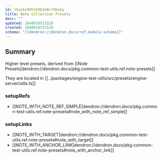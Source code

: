 ```yaml
---
id: n5aj6s9dh1b9b2e8cf9beky
title: Note Collection Presets
desc: ""
updated: 1648918531529
created: 1648918531529
schema: "[[dendron://dendron.docs/ref.module-schema]]"
---
```


## Summary

Higher level presets, derived from [[Note Presets|dendron://dendron.docs/pkg.common-test-utils.ref.note-presets]]

They are located in [[../packages/engine-test-utils/src/presets/engine-server/utils.ts]]

### setupRefs

- [[NOTE_WITH_NOTE_REF_SIMPLE|dendron://dendron.docs/pkg.common-test-utils.ref.note-presets#note_with_note_ref_simple]]

### setupLinks

- [[NOTE_WITH_TARGET|dendron://dendron.docs/pkg.common-test-utils.ref.note-presets#note_with_target]]
- [[NOTE_WITH_ANCHOR_LINK|dendron://dendron.docs/pkg.common-test-utils.ref.note-presets#note_with_anchor_link]]
